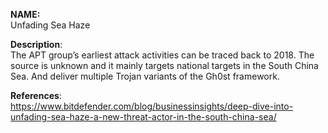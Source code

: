 **NAME:**  
Unfading Sea Haze


**Description**:   
The APT group’s earliest attack activities can be traced back to 2018. The source is unknown and it mainly targets national targets in the South China Sea. And deliver multiple Trojan variants of the Gh0st framework.

**References**:  
https://www.bitdefender.com/blog/businessinsights/deep-dive-into-unfading-sea-haze-a-new-threat-actor-in-the-south-china-sea/